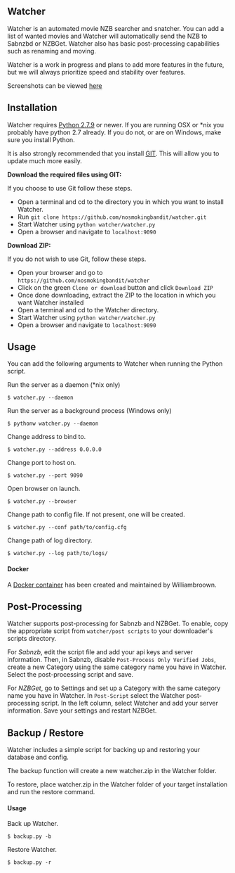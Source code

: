 ## Watcher

Watcher is an automated movie NZB searcher and snatcher. You can add a list of wanted movies and Watcher will automatically send the NZB to Sabnzbd or NZBGet. Watcher also has basic post-processing capabilities such as renaming and moving.

Watcher is a work in progress and plans to add more features in the future, but we will always prioritize speed and stability over features.

Screenshots can be viewed [here](http://imgur.com/a/EQ963)


## Installation

Watcher requires [Python 2.7.9](https://www.python.org/) or newer. If you are running OSX or *nix you probably have python 2.7 already. If you do not, or are on Windows, make sure you install Python.

It is also strongly recommended that you install [GIT](http://git-scm.com/). This will allow you to update much more easily.

**Download the required files using GIT:**

If you choose to use Git follow these steps.

* Open a terminal and cd to the directory you in which you want to install Watcher.
* Run `git clone https://github.com/nosmokingbandit/watcher.git`
* Start Watcher using `python watcher/watcher.py`
* Open a browser and navigate to `localhost:9090`

**Download ZIP:**

If you do not wish to use Git, follow these steps.

* Open your browser and go to `https://github.com/nosmokingbandit/watcher`
* Click on the green `Clone or download` button and click `Download ZIP`
* Once done downloading, extract the ZIP to the location in which you want Watcher installed
* Open a terminal and cd to the Watcher directory.
* Start Watcher using `python watcher/watcher.py`
* Open a browser and navigate to `localhost:9090`


## Usage

You can add the following arguments to Watcher when running the Python script.

Run the server as a daemon (*nix only)

`$ watcher.py --daemon`

Run the server as a background process (Windows only)

`$ pythonw watcher.py --daemon`

Change address to bind to.

`$ watcher.py --address 0.0.0.0`

Change port to host on.

`$ watcher.py --port 9090`

Open browser on launch.

`$ watcher.py --browser`

Change path to config file. If not present, one will be created.

`$ watcher.py --conf path/to/config.cfg`

Change path of log directory.

`$ watcher.py --log path/to/logs/`

#### Docker
A [Docker container](https://hub.docker.com/r/williambroown/watcherdocker/) has been created and maintained by Williambroown.

## Post-Processing

Watcher supports post-processing for Sabnzb and NZBGet. To enable, copy the appropriate script from `watcher/post scripts` to your downloader's scripts directory.

For *Sabnzb*, edit the script file and add your api keys and server information. Then, in Sabnzb, disable `Post-Process Only Verified Jobs`, create a new Category using the same category name you have in Watcher. Select the post-processing script and save.

For *NZBGet*, go to Settings and set up a Category with the same category name you have in Watcher. In `Post-Script` select the Watcher post-processing script. In the left column, select Watcher and add your server information. Save your settings and restart NZBGet.

## Backup / Restore

Watcher includes a simple script for backing up and restoring your database and config.

The backup function will create a new watcher.zip in the Watcher folder.

To restore, place watcher.zip in the Watcher folder of your target installation and run the restore command.

#### Usage
Back up Watcher.

`$ backup.py -b`

Restore Watcher.

`$ backup.py -r`
